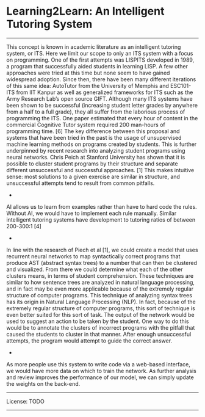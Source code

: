 
# Learning2Learn: An Intelligent Tutoring System
-------------------------------------------------

This concept is known in academic literature as an intelligent tutoring system, or ITS. Here we limit our scope to only an ITS system with a focus on programming. One of the first attempts was LISPITS developed in 1989, a program that successfully aided students in learning LISP. A few other approaches were tried at this time but none seem to have gained widespread adoption.
Since then, there have been many different iterations of this same idea: AutoTutor from the University of Memphis and ESC101-ITS from IIT Kanpur as well as generalized frameworks for ITS such as the Army Research Lab’s open source GIFT.
Although many ITS systems have been shown to be successful (increasing student letter grades by anywhere from a half to a full grade), they all suffer from the laborious process of programming the ITS. One paper estimated that every hour of content in the commercial Cognitive Tutor system required 200 man-hours of programming time. [6] The key difference between this proposal and systems that have been tried in the past is the usage of unsupervised machine learning methods on programs created by students.
This is further underpinned by recent research into analyzing student programs using neural networks. Chris Peich at Stanford University has shown that it is possible to cluster student programs by their structure and separate different unsuccessful and successful approaches. [1] This makes intuitive sense: most solutions to a given exercise are similar in structure, and unsuccessful attempts tend to result from common pitfalls.

-

AI allows us to learn from examples rather than have to hard code the rules. Without AI, we would have to implement each rule manually. Similar intelligent tutoring systems have development to tutoring ratios of between 200-300:1 [4]

-

In line with the research of Piech et al [1], we could create a model that uses recurrent neural networks to map syntactically correct programs that produce AST (abstract syntax trees) to a number that can then be clustered and visualized. From there we could determine what each of the other clusters means, in terms of student comprehension. These techniques are similar to how sentence trees are analyzed in natural language processing, and in fact may be even more applicable because of the extremely regular structure of computer programs. This technique of analyzing syntax trees has its origin in Natural Language Processing (NLP). In fact, because of the extremely regular structure of computer programs, this sort of technique is even better suited for this sort of task.
The output of the network would be used to suggest an action to be taken by the student. One way to do this would be to annotate the clusters of incorrect programs with the pitfall that caused the students to cluster in that manner. After enough unsuccessful attempts, the program would attempt to guide the correct answer.

-

As more people use this system to write code via a web-based interface, we would have more data on which to train the network. As further analysis and review improves the performance of our model, we can simply update the weights on the back-end.

----------------

License: TODO

----------------
